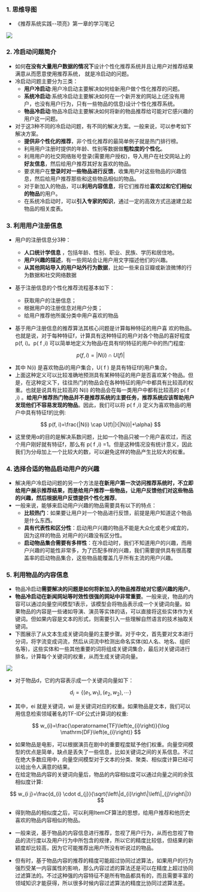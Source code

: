 ### 1. 思维导图

- 《推荐系统实践--项亮》第一章的学习笔记

![](https://blog-1258986886.cos.ap-beijing.myqcloud.com/%E6%8E%A8%E8%8D%90%E7%B3%BB%E7%BB%9F%E5%AD%A6%E4%B9%A0/12-1.png)

### 2. 冷启动问题简介

- 如何**在没有大量用户数据的情况下**设计个性化推荐系统并且让用户对推荐结果满意从而愿意使用推荐系统， 就是冷启动的问题。
- 冷启动问题主要分为三类：
  - **用户冷启动**:用户冷启动主要解决如何给新用户做个性化推荐的问题。
  - **系统冷启动**:系统冷启动主要解决如何在一个新开发的网站上(还没有用户，也没有用户行为，只有一些物品的信息)设计个性化推荐系统。
  - **物品冷启动**:物品冷启动主要解决如何将新的物品推荐给可能对它感兴趣的用户这一问题。
- 对于这3种不同的冷启动问题，有不同的解决方案。一般来说，可以参考如下解决方案。
  - **提供非个性化的推荐**，非个性化推荐的最简单例子就是热门排行榜。
  - 利用用户注册时提供的年龄、性别等数据做**粗粒度的个性化**。
  - 利用用户的社交网络账号登录(需要用户授权)，导入用户在社交网站上的**好友信息**，然后给用户推荐其好友喜欢的物品。
  - 要求用户在**登录时对一些物品进行反馈**，收集用户对这些物品的兴趣信息，然后给用户推荐那些和这些物品相似的物品。
  - 对于新加入的物品，可以**利用内容信息**，将它们推荐给**喜欢过和它们相似的物品**的用户。
  - 在系统冷启动时，可以**引入专家的知识**，通过一定的高效方式迅速建立起物品的相关度表。

### 3. 利用用户注册信息

- 用户的注册信息分3种：
  - **人口统计学信息** ，包括年龄、性别、职业、民族、学历和居住地。
  - **用户兴趣的描述**，有一些网站会让用户用文字描述他们的兴趣。
  - **从其他网站导入的用户站外行为数据**，比如一些来自豆瓣或新浪微博的行为数据和社交网络数据
- 基于注册信息的个性化推荐流程基本如下：
  - 获取用户的注册信息；
  - 根据用户的注册信息对用户分类；
  - 给用户推荐他所属分类中用户喜欢的物品

- 基于用户注册信息的推荐算法其核心问题是计算每种特征的用户喜 欢的物品。也就是说，对于每种特征f，计算具有这种特征的用户对各个物品的喜好程度p(f, i)。p( f ,i) 可以简单地定义为物品i在具有f的特征的用户中的热门程度:

$$
p(f, i)=|N(i) \cap U(f)|
$$

- 其中 N(i) 是喜欢物品i的用户集合，U( f ) 是具有特征f的用户集合。 
- 上面这种定义可以比较准确地预测具有某种特征的用户是否喜欢某个物品。但是，在这种定义下，往往热门的物品会在各种特征的用户中都具有比较高的权重。也就是说具有比较高的 N(i) 的物品会在每一类用户中都有比较高的 p( f ,i) 。**给用户推荐热门物品并不是推荐系统的主要任务，推荐系统应该帮助用户发现他们不容易发现的物品**。因此，我们可以将 p( f ,i) 定义为喜欢物品i的用户中具有特征f的比例:

$$
p(f, i)=\frac{|N(i) \cap U(f)|}{|N(i)|+\alpha}
$$

- 这里使用α的目的是解决系数问题，比如一个物品只被一个用户喜欢过，而这个用户刚好就有特征f，那么有 p( f ,i) =1。但是这种情况没有统计意义，因此我们为分母加上一个比较大的数，可以避免这样的物品产生比较大的权重。

### 4. 选择合适的物品启动用户的兴趣

- 解决用户冷启动问题的另一个方法是**在新用户第一次访问推荐系统时，不立即给用户展示推荐结果，而是给用户推荐一些物品，让用户反馈他们对这些物品的兴趣，然后根据用户反馈提供个性化推荐**。
- 一般来说，能够来启动用户兴趣的物品需要具有以下的特点：
  - **比较热门**：如果要让用户对一个物品进行反馈，前提是用户知道这个物品是什么东西。
  - **具有代表性和区分性**：启动用户兴趣的物品不能是大众化或老少咸宜的，因为这样的物品 对用户的兴趣没有区分性。
  - **启动物品集合需要有多样性**：在冷启动时，我们不知道用户的兴趣，而用户兴趣的可能性非常多，为了匹配多样的兴趣，我们需要提供具有很高覆盖率的启动物品集合，这些物品能覆盖几乎所有主流的用户兴趣。

### 5. 利用物品的内容信息

- 物品冷启动**需要解决的问题是如何将新加入的物品推荐给对它感兴趣的用户**。
- **物品冷启动在新闻网站等时效性很强的网站中非常重要**。一般来说，物品的内容可以通过向量空间模型1表示，该模型会将物品表示成一个关键词向量。如果物品的内容是一些诸如导演、演员等实体的话，可以直接将这些实体作为关键词。但如果内容是文本的形式，则需要引入一些理解自然语言的技术抽取关键词。
- 下图展示了从文本生成关键词向量的主要步骤。对于中文，首先要对文本进行分词，将字流变成词流，然后从词流中检测出命名实体(如人名、地名、组织名等)，这些实体和一些其他重要的词将组成关键词集合，最后对关键词进行排名，计算每个关键词的权重，从而生成关键词向量。

![](https://blog-1258986886.cos.ap-beijing.myqcloud.com/%E6%8E%A8%E8%8D%90%E7%B3%BB%E7%BB%9F%E5%AD%A6%E4%B9%A0/12-2.png)

- 对于物品d，它的内容表示成一个关键词向量如下：

$$
d_{i}=\left\{\left(e_{1}, w_{1}\right),\left(e_{2}, w_{2}\right), \cdots\right\}
$$

- 其中，ei 就是关键词，wi 是关键词对应的权重。如果物品是文本，我们可以用信息检索领域著名的TF-IDF公式计算词的权重:

$$
w_{i}=\frac{\operatorname{TF}\left(e_{i}\right)}{\log \mathrm{DF}\left(e_{i}\right)}
$$

- 如果物品是电影，可以根据演员在剧中的重要程度赋予他们权重。向量空间模型的优点是简单，缺点是丢失了一些信息，比如关键词之间的关系信息。不过在绝大多数应用中，向量空间模型对于文本的分类、聚类、相似度计算已经可以给出令人满意的结果。
- 在给定物品内容的关键词向量后，物品的内容相似度可以通过向量之间的余弦相似度计算:

$$
w_{i j}=\frac{d_{i} \cdot d_{j}}{\sqrt{\left\|d_{i}\right\|\left\|_{j}\right\|}}
$$

- 得到物品的相似度之后，可以利用ItemCF算法的思想，给用户推荐和他历史喜欢的物品内容相似的物品。

- 一般来说，基于物品的内容信息进行推荐，忽视了用户行为，从而也忽视了物品的流行度以及用户行为中所包含的规律，所以它的精度比较低，但结果的新颖度却比较高，因为它可能推荐出用户所没有听说过的物品。
- 但有时，基于物品内容的推荐的精度可能超过协同过滤算法，如果用户的行为强烈受某一内容属性的影响，那么内容过滤的算法还是可以在精度上超过协同过滤算法的。不过这种强的内容特征不是所有物品都具有的，而且需要丰富的领域知识才能获得，所以很多时候内容过滤算法的精度比协同过滤算法差。